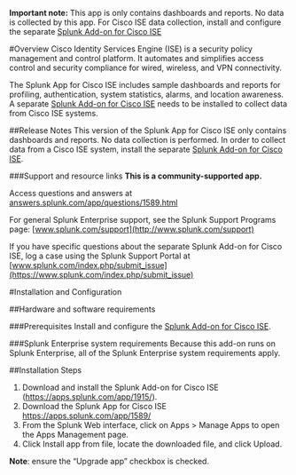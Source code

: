 **Important note:** This app is only contains dashboards and reports.  No data is collected by this app.  For Cisco ISE data collection, install and configure the separate [Splunk Add-on for Cisco ISE](https://apps.splunk.com/app/1915/) #OverviewCisco Identity Services Engine (ISE) is a security policy management and control platform. It automates and simplifies access control and security compliance for wired, wireless, and VPN connectivity. The Splunk App for Cisco ISE includes sample dashboards and reports for profiling, authentication, system statistics, alarms, and location awareness.  A separate [Splunk Add-on for Cisco ISE](https://apps.splunk.com/app/1915/) needs to be installed to collect data from Cisco ISE systems.
##Release NotesThis version of the Splunk App for Cisco ISE only contains dashboards and reports.  No data collection is performed.  In order to collect data from a Cisco ISE system, install the separate [Splunk Add-on for Cisco ISE](https://apps.splunk.com/app/1915/).
###Support and resource links__This is a community-supported app.__
Access questions and answers at [answers.splunk.com/app/questions/1589.html](http://answers.splunk.com/app/questions/1589.html)For general Splunk Enterprise support, see the Splunk Support Programs page:[www.splunk.com/support](http://www.splunk.com/support)If you have specific questions about the separate Splunk Add-on for Cisco ISE, log a case using the Splunk Support Portal at [www.splunk.com/index.php/submit_issue](https://www.splunk.com/index.php/submit_issue)#Installation and Configuration##Hardware and software requirements###PrerequisitesInstall and configure the [Splunk Add-on for Cisco ISE](https://apps.splunk.com/app/1915/).###Splunk Enterprise system requirementsBecause this add-on runs on Splunk Enterprise, all of the Splunk Enterprise system requirements apply.##Installation Steps1. Download and install the Splunk Add-on for Cisco ISE (https://apps.splunk.com/app/1915/).2. Download the Splunk App for Cisco ISE https://apps.splunk.com/app/1589/ 3. From the Splunk Web interface, click on Apps > Manage Apps to open the Apps Management page.4. Click Install app from file, locate the downloaded file, and click Upload.__Note__: ensure the “Upgrade app” checkbox is checked.